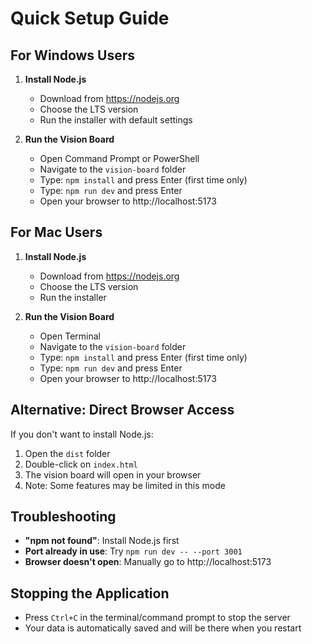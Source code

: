 # Quick Setup Guide

## For Windows Users

1. **Install Node.js**
   - Download from https://nodejs.org
   - Choose the LTS version
   - Run the installer with default settings

2. **Run the Vision Board**
   - Open Command Prompt or PowerShell
   - Navigate to the `vision-board` folder
   - Type: `npm install` and press Enter (first time only)
   - Type: `npm run dev` and press Enter
   - Open your browser to http://localhost:5173

## For Mac Users

1. **Install Node.js**
   - Download from https://nodejs.org
   - Choose the LTS version
   - Run the installer

2. **Run the Vision Board**
   - Open Terminal
   - Navigate to the `vision-board` folder
   - Type: `npm install` and press Enter (first time only)
   - Type: `npm run dev` and press Enter
   - Open your browser to http://localhost:5173

## Alternative: Direct Browser Access

If you don't want to install Node.js:
1. Open the `dist` folder
2. Double-click on `index.html`
3. The vision board will open in your browser
4. Note: Some features may be limited in this mode

## Troubleshooting

- **"npm not found"**: Install Node.js first
- **Port already in use**: Try `npm run dev -- --port 3001`
- **Browser doesn't open**: Manually go to http://localhost:5173

## Stopping the Application

- Press `Ctrl+C` in the terminal/command prompt to stop the server
- Your data is automatically saved and will be there when you restart

